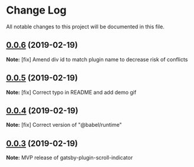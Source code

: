 # Change Log

All notable changes to this project will be documented in this file.

<a name="0.0.6"></a>

## [0.0.6]() (2019-02-19)

**Note:**
[fix] Amend div id to match plugin name to decrease risk of conflicts

<a name="0.0.5"></a>

## [0.0.5]() (2019-02-19)

**Note:**
[fix] Correct typo in README and add demo gif

<a name="0.0.4"></a>

## [0.0.4]() (2019-02-19)

**Note:**
[fix] Correct version of "@babel/runtime"

<a name="0.0.3"></a>

## [0.0.3]() (2019-02-19)

**Note:**
MVP release of gatsby-plugin-scroll-indicator
